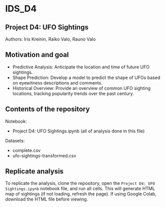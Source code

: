 # IDS_D4

## Project D4: UFO Sightings
Authors: Iris Kreinin, Raiko Valo, Rauno Valo

## Motivation and goal
- Predictive Analysis: Anticipate the location and time of future UFO sightings.
- Shape Prediction: Develop a model to predict the shape of UFOs based on eyewitness descriptions and comments.
- Historical Overview: Provide an overview of common UFO sighting locations, tracking popularity trends over the past century.

## Contents of the repository
Notebook:
- Project D4: UFO Sightings.ipynb (all of analysis done in this file)
  
Datasets:
- complete.csv
- ufo-sightings-transformed.csv

## Replicate analysis
To replicate the analysis, clone the repository, open the `Project D4: UFO Sightings.ipynb` notebook file, and run all cells. This will generate HTML map of sightings (if not loading, refresh the page). If using Google Colab, download the HTML file before viewing.
